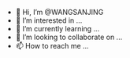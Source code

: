 - 👋 Hi, I’m @WANGSANJING
- 👀 I’m interested in ...
- 🌱 I’m currently learning ...
- 💞️ I’m looking to collaborate on ...
- 📫 How to reach me ...

<!---
WANGSANJING/WANGSANJING is a ✨ special ✨ repository because its `README.md` (this file) appears on your GitHub profile.
You can click the Preview link to take a look at your changes.
--->
